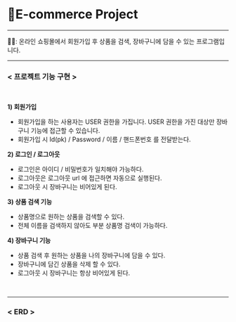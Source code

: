 # 🛒E-commerce Project <br>

--- 
👩‍💻:  온라인 쇼핑몰에서 회원가입 후 상품을 검색, 장바구니에 담을 수 있는 프로그램입니다.

---

### < 프로젝트 기능 구현 > <br>
 <br>

**1) 회원가입** <br>

- 회원가입을 하는 사용자는 USER 권한을 가집니다. USER 권한을 가진 대상만 장바구니 기능에 접근할 수 있습니다.
- 회원가입 시 Id(pk) / Password / 이름 / 핸드폰번호 를 전달받는다.


**2) 로그인 / 로그아웃** <br>

- 로그인은 아이디 / 비밀번호가 일치해야 가능하다.
- 로그아웃은 로그아웃 url 에 접근하면 자동으로 실행된다.
- 로그아웃 시 장바구니는 비어있게 된다.


**3) 상품 검색 기능** <br>

- 상품명으로 원하는 상품을 검색할 수 있다. 
- 전체 이름을 검색하지 않아도 부분 상품명 검색이 가능하다.


**4) 장바구니 기능** <br>

- 상품 검색 후 원하는 상품을 나의 장바구니에 담을 수 있다.
- 장바구니에 담긴 상품을 삭제 할 수 있다.
- 로그아웃 시 장바구니는 항상 비어있게 된다.

 <br>

---

### < ERD > <br>





